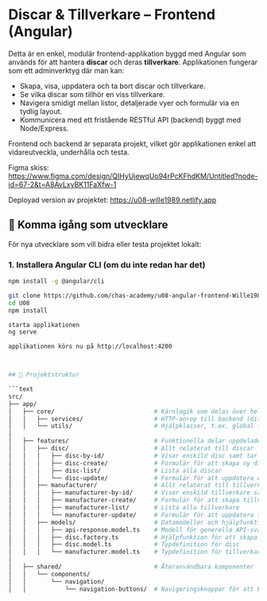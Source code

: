 # Discar & Tillverkare – Frontend (Angular)

Detta är en enkel, modulär frontend-applikation byggd med Angular som används för att hantera **discar** och deras **tillverkare**. Applikationen fungerar som ett adminverktyg där man kan:

- Skapa, visa, uppdatera och ta bort discar och tillverkare.
- Se vilka discar som tillhör en viss tillverkare.
- Navigera smidigt mellan listor, detaljerade vyer och formulär via en tydlig layout.
- Kommunicera med ett fristående RESTful API (backend) byggt med Node/Express.

Frontend och backend är separata projekt, vilket gör applikationen enkel att vidareutveckla, underhålla och testa.

Figma skiss: <https://www.figma.com/design/QIHyUjewqUo94rPcKFhdKM/Untitled?node-id=67-2&t=A8AvLxyBK11FaXfw-1>

Deployad version av projektet: <https://u08-wille1989.netlify.app>

## 🚀 Komma igång som utvecklare

För nya utvecklare som vill bidra eller testa projektet lokalt:

### 1. Installera Angular CLI (om du inte redan har det)

```bash
npm install -g @angular/cli

git clone https://github.com/chas-academy/u08-angular-frontend-Wille1989.git
cd U08
npm install

starta applikationen
ng serve

applikationen körs nu på http://localhost:4200



## 📁 Projektstruktur

```text
src/
├── app/
│   ├── core/                            # Kärnlogik som delas över hela appen
│   │   ├── services/                    # HTTP-anrop till backend (discar och tillverkare)
│   │   └── utils/                       # Hjälpklasser, t.ex. global felhantering
│
│   ├── features/                        # Funktionella delar uppdelade per område
│   │   ├── disc/                        # Allt relaterat till discar
│   │   │   ├── disc-by-id/              # Visar enskild disc samt tar bort disc
│   │   │   ├── disc-create/             # Formulär för att skapa ny disc
│   │   │   ├── disc-list/               # Lista alla discar
│   │   │   └── disc-update/             # Formulär för att uppdatera en disc
│   │   ├── manufacturer/                # Allt relaterat till tillverkare
│   │   │   ├── manufacturer-by-id/      # Visar enskild tillverkare samt tar bort tillverkare och tillhörande discar
│   │   │   ├── manufacturer-create/     # Formulär för att skapa tillverkare
│   │   │   ├── manufacturer-list/       # Lista alla tillverkare
│   │   │   └── manufacturer-update/     # Formulär för att uppdatera tillverkare
│   │   ├── models/                      # Datamodeller och hjälpfunktioner
│   │   │   ├── api-response.model.ts    # Modell för generella API-svar
│   │   │   ├── disc.factory.ts          # Hjälpfunktion för att skapa disc-objekt
│   │   │   ├── disc.model.ts            # Typdefinition för disc
│   │   │   └── manufacturer.model.ts    # Typdefinition för tillverkare
│
│   ├── shared/                          # Återanvändbara komponenter
│   │   └── components/
│   │       └── navigation/
│   │           └── navigation-buttons/  # Navigeringsknappar för att byta vy
